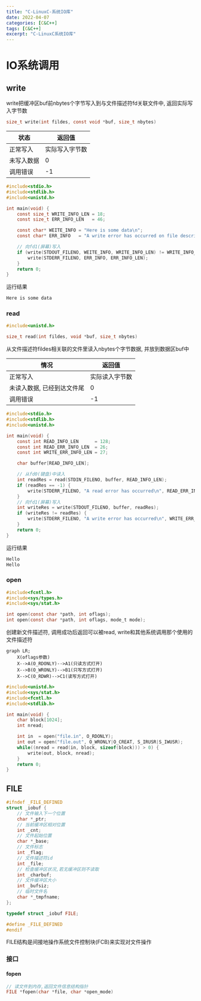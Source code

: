 ```yaml
---
title: "C-LinuxC-系统IO库"
date: 2022-04-07
categories: [C&C++]
tags: [C&C++]
excerpt: "C-LinuxC系统IO库"
---
```


# IO系统调用

## write

write把缓冲区buf前nbytes个字节写入到与文件描述符fd关联文件中, 返回实际写入字节数

```c
size_t write(int fildes, const void *buf, size_t nbytes)
```

| 状态       | 返回值          |
| ---------- | -------------- |
| 正常写入   | 实际写入字节数   |
| 未写入数据 | 0              |
| 调用错误   | -1             |

```c
#include<stdio.h>
#include<stdlib.h>
#include<unistd.h>

int main(void) {
	const size_t WRITE_INFO_LEN = 18;
    const size_t ERR_INFO_LEN   = 46;

    const char* WEITE_INFO = "Here is some data\n";
    const char* ERR_INFO   = "A write error has occurred on file descriptor 1 \n";

    // 向fd1(屏幕)写入
    if (write(STDOUT_FILENO, WEITE_INFO, WRITE_INFO_LEN) != WRITE_INFO_LEN) {
        write(STDERR_FILENO, ERR_INFO, ERR_INFO_LEN);
    }
    return 0;
}
```

运行结果

```sh
Here is some data
```

### read

```c
#include<unistd.h>

size_t read(int fildes, void *buf, size_t nbytes)
```

从文件描述符fildes相关联的文件里读入nbytes个字节数据, 并放到数据区buf中

| 情况                       | 返回值           |
| -------------------------- | ---------------- |
| 正常写入                   | 实际读入字节数   |
| 未读入数据, 已经到达文件尾   | 0                |
| 调用错误                   | -1               |

```c
#include<stdio.h>
#include<stdlib.h>
#include<unistd.h>

int main(void) {
	const int READ_INFO_LEN      = 128;
	const int READ_ERR_INFO_LEN  = 26;
	const int WRITE_ERR_INFO_LEN = 27;

    char buffer[READ_INFO_LEN];

    // 从fd0(键盘)中读入
    int readRes = read(STDIN_FILENO, buffer, READ_INFO_LEN);
    if (readRes == -1) {
        write(STDERR_FILENO, "A read error has occurred\n", READ_ERR_INFO_LEN);
    }
    // 向fd1(屏幕)写入
    int writeRes = write(STDOUT_FILENO, buffer, readRes);
    if (writeRes != readRes) {
        write(STDERR_FILENO, "A write error has occurred\n", WRITE_ERR_INFO_LEN);
    }
    return 0;
}
```

运行结果

```sh
Hello
Hello
```

### open

```c
#include<fcntl.h>
#include<sys/types.h>
#include<sys/stat.h>

int open(const char *path, int oflags);
int open(const char *path, int oflags, mode_t mode);
```

创建新文件描述符, 调用成功后返回可以被read, write和其他系统调用那个使用的文件描述符

```mermaid
graph LR;
    X(oflags参数)
    X-->A(O_RDONLY)-->A1(只读方式打开)
    X-->B(O_WRONLY)-->B1(只写方式打开)
    X-->C(O_RDWR)-->C1(读写方式打开)
```

```c
#include<unistd.h>
#include<sys/stat.h>
#include<fcntl.h>
#include<stdlib.h>

int main(void) {
    char block[1024];
    int nread;

    int in  = open("file.in", O_RDONLY);
    int out = open("file.out", O_WRONLY|O_CREAT, S_IRUSR|S_IWUSR);
    while((nread = read(in, block, sizeof(block))) > 0) {
        write(out, block, nread);
    }
    return 0;
}
```

## FILE

```c++
#ifndef _FILE_DEFINED
struct _iobuf {
    // 文件输入下一个位置
    char *_ptr;
    // 当前缓冲区相对位置
    int _cnt;
    // 文件起始位置
    char *_base;
    // 文件标志
    int _flag;
    // 文件描述符id
    int _file;
    // 检查缓冲区状况,若无缓冲区则不读取
    int _charbuf;
    // 文件缓冲区大小
    int _bufsiz;
    // 临时文件名
    char *_tmpfname;
};

typedef struct _iobuf FILE;

#define _FILE_DEFINED
#endif
```

FILE结构是间接地操作系统文件控制块(FCB)来实现对文件操作

### 接口

#### fopen

```c
// 读文件到内存,返回文件信息结构指针
FILE *fopen(char *file, char *open_mode)
```